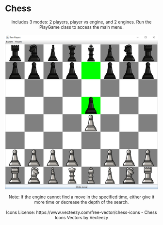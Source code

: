 # Chess

<p align="center">
  Includes 3 modes: 2 players, player vs engine, and 2 engines. Run the PlayGame class to access the main menu.<br/><br/>
  <img src="Thumbnail.png" align="center"><br/><br/>
  Note: If the engine cannot find a move in the specified time, either give it more time or decrease the depth of the search.<br/><br/>
  Icons License: https://www.vecteezy.com/free-vector/chess-icons - Chess Icons Vectors by Vecteezy
</p>

